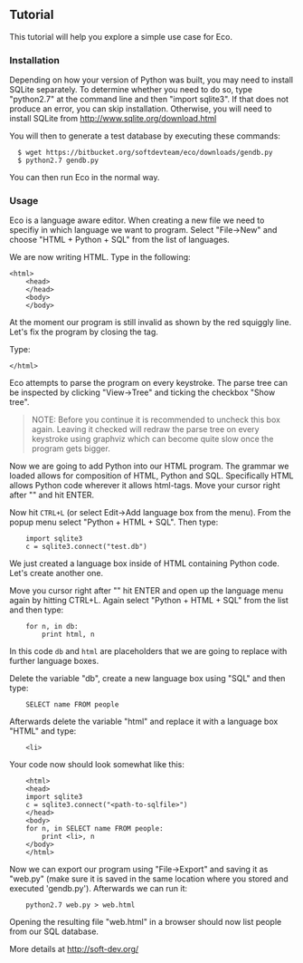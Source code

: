 ## Tutorial

This tutorial will help you explore a simple use case for Eco.

### Installation

Depending on how your version of Python was built, you may need to install
SQLite separately. To determine whether you need to do so, type "python2.7" at
the command line and then "import sqlite3". If that does not produce an error,
you can skip installation. Otherwise, you will need to install SQLite from
http://www.sqlite.org/download.html

You will then to generate a test database by executing these commands:
```
  $ wget https://bitbucket.org/softdevteam/eco/downloads/gendb.py
  $ python2.7 gendb.py
```
You can then run Eco in the normal way.

### Usage

Eco is a language aware editor. When creating a new file we need to specifiy in
which language we want to program. Select "File->New" and choose
"HTML + Python + SQL" from the list of languages.

We are now writing HTML. Type in the following:
```
<html>
    <head>
    </head>
    <body>
    </body>
```
At the moment our program is still invalid as shown by the red squiggly line.
Let's fix the program by closing the <html> tag.

Type:
```
</html>
```
Eco attempts to parse the program on every keystroke. The parse tree can be
inspected by clicking "View->Tree" and ticking the checkbox "Show tree".

> NOTE: Before you continue it is recommended to uncheck this box again. Leaving
> it checked will redraw the parse tree on every keystroke using graphviz which
> can become quite slow once the program gets bigger.


Now we are going to add Python into our HTML program. The grammar we loaded
allows for composition of HTML, Python and SQL. Specifically HTML allows Python
code wherever it allows html-tags. Move your cursor right after "<head>" and
hit ENTER.

Now hit `CTRL+L` (or select Edit->Add language box from the menu). From the popup
menu select "Python + HTML + SQL".  Then type:
```
    import sqlite3
    c = sqlite3.connect("test.db")
```
We just created a language box inside of HTML containing Python code. Let's
create another one.


Move you cursor right after "<body>" hit ENTER and open up the language menu
again by hitting CTRL+L. Again select "Python + HTML + SQL" from the list and
then type:
```
    for n, in db:
        print html, n
```
In this code `db` and `html` are placeholders that we are going to replace with
further language boxes.


Delete the variable "db", create a new language box using "SQL" and then type:
```
    SELECT name FROM people
```
Afterwards delete the variable "html" and replace it with a language box "HTML"
and type:
```
    <li>
```


Your code now should look somewhat like this:
```
    <html>
    <head>
    import sqlite3
    c = sqlite3.connect("<path-to-sqlfile>")
    </head>
    <body>
    for n, in SELECT name FROM people:
        print <li>, n
    </body>
    </html>
```


Now we can export our program using "File->Export" and saving it as "web.py"
(make sure it is saved in the same location where you stored and executed
'gendb.py'). Afterwards we can run it:
```
    python2.7 web.py > web.html
```
Opening the resulting file "web.html" in a browser should now list people from
our SQL database.

More details at http://soft-dev.org/
